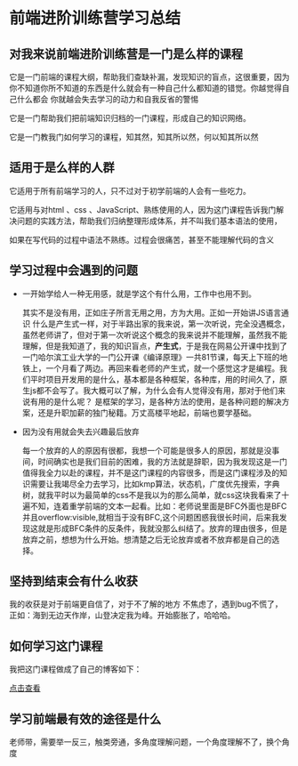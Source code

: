 

# 前端进阶训练营学习总结

## 对我来说前端进阶训练营是一门是么样的课程

它是一门前端的课程大纲，帮助我们查缺补漏，发现知识的盲点，这很重要，因为你不知道你所不知道的东西是什么就会有一种自己什么都知道的错觉。你越觉得自己什么都会 你就越会失去学习的动力和自我反省的警惕

它是一门帮助我们把前端知识归档的一门课程，形成自己的知识网络。

它是一门教我门如何学习的课程，知其然，知其所以然，何以知其所以然

## 适用于是么样的人群

它适用于所有前端学习的人，只不过对于初学前端的人会有一些吃力。

它适用与对html 、css 、JavaScript、熟练使用的人，因为这门课程告诉我门解决问题的实践方法，帮助我们归纳整理形成体系，并不叫我们基本语法的使用，

如果在写代码的过程中语法不熟练。过程会很痛苦，甚至不能理解代码的含义



## 学习过程中会遇到的问题

- 一开始学给人一种无用感，就是学这个有什么用，工作中也用不到。

  其实不是没有用，正如庄子所言无用之用，方为大用。正如一开始讲JS语言通识 什么是产生式一样，对于半路出家的我来说，第一次听说，完全没遇概念，虽然老师讲了，但对于第一次听说这个概念的我来说并不能理解，虽然我不能理解，但是我知道了，我的知识盲点，**产生式**，于是我在网易公开课中找到了一门哈尔滨工业大学的一门公开课《编译原理》一共81节课，每天上下班的地铁上，一个月看了两边。再回来看老师的产生式，就一个感觉这才是编程。我们平时项目开发用的是什么，基本都是各种框架，各种库，用的时间久了，原生js都不会写了。我大概可以了解，为什么会有人觉得没有用，那对于他们来说有用的是什么呢？ 是框架的学习，是各种方法的使用，是各种问题的解决方案，还是升职加薪的独门秘籍。万丈高楼平地起，前端也要学基础。

- 因为没有用就会失去兴趣最后放弃

  ​	每一个放弃的人的原因有很都，我想一个可能是很多人的原因，那就是没事间，时间确实也是我们目前的困难，我的方法就是辞职，因为我发现这是一门值得我全力以赴的课程，并不是这门课程的内容很多，而是这门课程涉及的知识需要让我竭尽全力去学习，比如kmp算法，状态机，广度优先搜索，字典树，就我平时以为最简单的css不是我以为的那么简单，就css这块我看来了十遍不知，连着重学前端的文本一起看。比如：老师说里面是BFC外面也是BFC并且overflow:visible,就相当于没有BFC,这个问题困惑我很长时间，后来我发现这就是形成BFC条件的反条件，我就没那么纠结了。放弃的理由很多，但是放弃之前，想想为什么开始。想清楚之后无论放弃或者不放弃都是自己的选择。

## 坚持到结束会有什么收获

我的收获是对于前端更自信了，对于不了解的地方 不焦虑了，遇到bug不慌了，正如：海到无边天作岸，山登决定我为峰。开始膨胀了，哈哈哈。



## 如何学习这门课程

我把这门课程做成了自己的博客如下：

[点击查看](http://nanozh.com/)

## 学习前端最有效的途径是什么

老师带，需要举一反三，触类旁通，多角度理解问题，一个角度理解不了，换个角度
